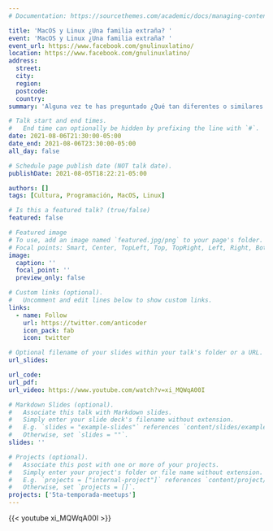 ```yaml
---
# Documentation: https://sourcethemes.com/academic/docs/managing-content/

title: 'MacOS y Linux ¿Una familia extraña? '
event: 'MacOS y Linux ¿Una familia extraña? '
event_url: https://www.facebook.com/gnulinuxlatino/
location: https://www.facebook.com/gnulinuxlatino/
address:
  street:
  city:
  region:
  postcode:
  country:
summary: 'Alguna vez te has preguntado ¿Qué tan diferentes o similares son MacOS y Linux? ¿Son de la misma familia? ¿Son mejores que Windows? Esas y otras preguntas más serán respondidas por nuestro invitado Martin Manriquez de Facebook Developer Circles México donde hablaremos de las diferencias y similitudes entre el sistema operativo de la manzana y el pinguino.'

# Talk start and end times.
#   End time can optionally be hidden by prefixing the line with `#`.
date: 2021-08-06T21:30:00-05:00
date_end: 2021-08-06T23:30:00-05:00
all_day: false

# Schedule page publish date (NOT talk date).
publishDate: 2021-08-05T18:22:21-05:00

authors: []
tags: [Cultura, Programación, MacOS, Linux]

# Is this a featured talk? (true/false)
featured: false

# Featured image
# To use, add an image named `featured.jpg/png` to your page's folder.
# Focal points: Smart, Center, TopLeft, Top, TopRight, Left, Right, BottomLeft, Bottom, BottomRight.
image:
  caption: ''
  focal_point: ''
  preview_only: false

# Custom links (optional).
#   Uncomment and edit lines below to show custom links.
links:
  - name: Follow
    url: https://twitter.com/anticoder
    icon_pack: fab
    icon: twitter

# Optional filename of your slides within your talk's folder or a URL.
url_slides:

url_code:
url_pdf:
url_video: https://www.youtube.com/watch?v=xi_MQWqA00I

# Markdown Slides (optional).
#   Associate this talk with Markdown slides.
#   Simply enter your slide deck's filename without extension.
#   E.g. `slides = "example-slides"` references `content/slides/example-slides.md`.
#   Otherwise, set `slides = ""`.
slides: ''

# Projects (optional).
#   Associate this post with one or more of your projects.
#   Simply enter your project's folder or file name without extension.
#   E.g. `projects = ["internal-project"]` references `content/project/deep-learning/index.md`.
#   Otherwise, set `projects = []`.
projects: ['5ta-temporada-meetups']
---
```


{{< youtube xi_MQWqA00I >}}
